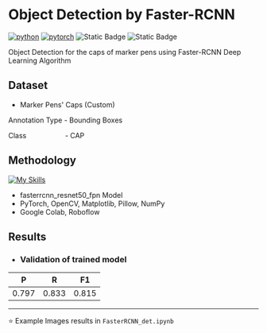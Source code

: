# Object Detection by Faster-RCNN
[![python](https://img.shields.io/badge/Python-3.11-3776AB.svg?style=flat&logo=python&logoColor=white)](https://www.python.org)
[![pytorch](https://img.shields.io/badge/PyTorch-2.6.0-EE4C2C.svg?style=flat&logo=pytorch)](https://pytorch.org)
![Static Badge](https://img.shields.io/badge/Object-Detection-cyan)
![Static Badge](https://img.shields.io/badge/FasterRCNN-8A2BE2)

Object Detection for the caps of marker pens using Faster-RCNN Deep Learning Algorithm

## Dataset
- Marker Pens' Caps (Custom)

Annotation Type - Bounding Boxes

Class &nbsp; &nbsp; &nbsp; &nbsp; &nbsp; &nbsp; &nbsp; &nbsp; &ensp; - CAP

## Methodology
[![My Skills](https://skillicons.dev/icons?i=pytorch,opencv&theme=light)](https://skillicons.dev)

- fasterrcnn_resnet50_fpn Model
- PyTorch, OpenCV, Matplotlib, Pillow, NumPy
- Google Colab, Roboflow

## Results
- ### Validation of trained model

| P     | R     | F1    |
| ----- | ----- | ----- |
| 0.797 | 0.833 | 0.815 |

---
⭐ Example Images results in `FasterRCNN_det.ipynb`
